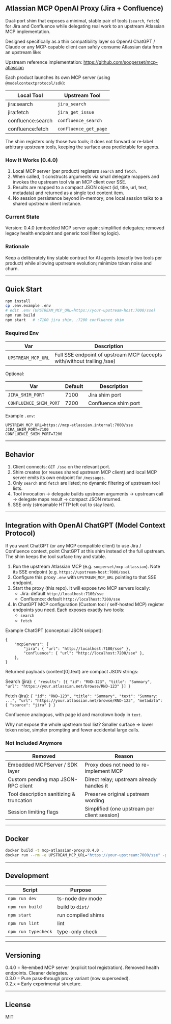 ## Atlassian MCP OpenAI Proxy (Jira + Confluence)

Dual-port shim that exposes a minimal, stable pair of tools (`search`, `fetch`) for Jira and Confluence while delegating real work to an upstream Atlassian MCP implementation.

Designed specifically as a thin compatibility layer so OpenAI ChatGPT / Claude or any MCP-capable client can safely consume Atlassian data from an upstream like:

Upstream reference implementation: https://github.com/sooperset/mcp-atlassian

Each product launches its own MCP server (using `@modelcontextprotocol/sdk`):

| Local Tool        | Upstream Tool         |
| ----------------- | --------------------- |
| jira:search       | `jira_search`         |
| jira:fetch        | `jira_get_issue`      |
| confluence:search | `confluence_search`   |
| confluence:fetch  | `confluence_get_page` |

The shim registers only those two tools; it does not forward or re‑label arbitrary upstream tools, keeping the surface area predictable for agents.

### How It Works (0.4.0)

1. Local MCP server (per product) registers `search` and `fetch`.
2. When called, it constructs arguments via small delegate mappers and invokes the upstream tool via an MCP client over SSE.
3. Results are mapped to a compact JSON object (id, title, url, text, metadata) and returned as a single text content item.
4. No session persistence beyond in-memory; one local session talks to a shared upstream client instance.

### Current State

Version: 0.4.0 (embedded MCP server again; simplified delegates; removed legacy health endpoint and generic tool filtering logic).

### Rationale

Keep a deliberately tiny stable contract for AI agents (exactly two tools per product) while allowing upstream evolution; minimize token noise and churn.

---

## Quick Start

```bash
npm install
cp .env.example .env
# edit .env (UPSTREAM_MCP_URL=https://your-upstream-host:7000/sse)
npm run build
npm start   # :7100 jira shim, :7200 confluence shim
```

### Required Env

| Var                | Description                                                            |
| ------------------ | ---------------------------------------------------------------------- |
| `UPSTREAM_MCP_URL` | Full SSE endpoint of upstream MCP (accepts with/without trailing /sse) |

Optional:

| Var                    | Default | Description          |
| ---------------------- | ------- | -------------------- |
| `JIRA_SHIM_PORT`       | 7100    | Jira shim port       |
| `CONFLUENCE_SHIM_PORT` | 7200    | Confluence shim port |

Example `.env`:

```env
UPSTREAM_MCP_URL=https://mcp-atlassian.internal:7000/sse
JIRA_SHIM_PORT=7100
CONFLUENCE_SHIM_PORT=7200
```

---

## Behavior

1. Client connects: `GET /sse` on the relevant port.
2. Shim creates (or reuses shared upstream MCP client) and local MCP server emits its own endpoint for `/messages`.
3. Only `search` and `fetch` are listed; no dynamic filtering of upstream tool lists.
4. Tool invocation -> delegate builds upstream arguments -> upstream call -> delegate maps result -> compact JSON returned.
5. SSE only (streamable HTTP left out to stay lean).

---

## Integration with OpenAI ChatGPT (Model Context Protocol)

If you want ChatGPT (or any MCP compatible client) to use Jira / Confluence context, point ChatGPT at this shim instead of the full upstream. The shim keeps the tool surface tiny and stable.

1. Run the upstream Atlassian MCP (e.g. `sooperset/mcp-atlassian`). Note its SSE endpoint (e.g. `https://upstream-host:7000/sse`).
2. Configure this proxy `.env` with `UPSTREAM_MCP_URL` pointing to that SSE endpoint.
3. Start the proxy (this repo). It will expose two MCP servers locally:
    - Jira: default `http://localhost:7100/sse`
    - Confluence: default `http://localhost:7200/sse`
4. In ChatGPT MCP configuration (Custom tool / self-hosted MCP) register endpoints you need. Each exposes exactly two tools:
    - `search`
    - `fetch`

Example ChatGPT (conceptual JSON snippet):

```jsonc
{
	"mcpServers": {
		"jira": { "url": "http://localhost:7100/sse" },
		"confluence": { "url": "http://localhost:7200/sse" },
	},
}
```

Returned payloads (content[0].text) are compact JSON strings:

Search (jira): `{ "results": [{ "id": "RND-123", "title": "Summary", "url": "https://your.atlassian.net/browse/RND-123" }] }`

Fetch (jira): `{ "id": "RND-123", "title": "Summary", "text": "Summary: ...", "url": "https://your.atlassian.net/browse/RND-123", "metadata": { "source": "jira" } }`

Confluence analogous, with page id and markdown body in `text`.

Why not expose the whole upstream tool list? Smaller surface => lower token noise, simpler prompting and fewer accidental large calls.

### Not Included Anymore

| Removed                                  | Reason                                       |
| ---------------------------------------- | -------------------------------------------- |
| Embedded MCPServer / SDK layer           | Proxy does not need to re-implement MCP      |
| Custom pending map JSON-RPC client       | Direct relay; upstream already handles it    |
| Tool description sanitizing & truncation | Preserve original upstream wording           |
| Session limiting flags                   | Simplified (one upstream per client session) |

---

## Docker

```bash
docker build -t mcp-atlassian-proxy:0.4.0 .
docker run --rm -e UPSTREAM_MCP_URL="https://your-upstream:7000/sse" -p 7100:7100 -p 7200:7200 mcp-atlassian-proxy:0.4.0
```

---

## Development

| Script              | Purpose            |
| ------------------- | ------------------ |
| `npm run dev`       | ts-node dev mode   |
| `npm run build`     | build to `dist/`   |
| `npm start`         | run compiled shims |
| `npm run lint`      | lint               |
| `npm run typecheck` | type-only check    |

---

## Versioning

0.4.0 = Re‑embed MCP server (explicit tool registration). Removed health endpoints. Cleaner delegates.  
0.3.0 = Pure pass‑through proxy variant (now superseded).  
0.2.x = Early experimental structure.

---

## License

MIT

